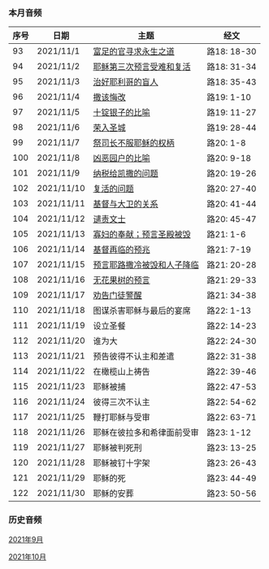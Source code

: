 
### 本月音频

|序号|日期|主题|经文|
|---|----|---|---|
|93|2021/11/1|[富足的官寻求永生之道](https://carmelbible.sgp1.digitaloceanspaces.com/202111/Luke93.mp3)|路18: 18-30|
|94|2021/11/2|[耶稣第三次预言受难和复活](https://carmelbible.sgp1.digitaloceanspaces.com/202111/Luke94.mp3)|路18: 31-34|
|95|2021/11/3|[治好耶利哥的盲人](https://carmelbible.sgp1.digitaloceanspaces.com/202111/Luke95.mp3)|路18: 35-43|
|96|2021/11/4|[撒该悔改](https://carmelbible.sgp1.digitaloceanspaces.com/202111/Luke96.mp3)|路19: 1-10|
|97|2021/11/5|[十锭银子的比喻](https://carmelbible.sgp1.digitaloceanspaces.com/202111/Luke97.mp3)|路19: 11-27|
|98|2021/11/6|[荣入圣城](https://carmelbible.sgp1.digitaloceanspaces.com/202111/Luke98.mp3)|路19: 28-44|
|99|2021/11/7|[祭司长不服耶稣的权柄](https://carmelbible.sgp1.digitaloceanspaces.com/202111/Luke99.mp3)|路20: 1-8|
|100|2021/11/8|[凶恶园户的比喻](https://carmelbible.sgp1.digitaloceanspaces.com/202111/Luke100.mp3)|路20: 9-18|
|101|2021/11/9|[纳税给凯撒的问题](https://carmelbible.sgp1.digitaloceanspaces.com/202111/Luke101.mp3)|路20: 19-26|
|102|2021/11/10|[复活的问题](https://carmelbible.sgp1.digitaloceanspaces.com/202111/Luke102.mp3)|路20: 27-40|
|103|2021/11/11|[基督与大卫的关系](https://carmelbible.sgp1.digitaloceanspaces.com/202111/Luke103.mp3)|路20: 41-44|
|104|2021/11/12|[谴责文士](https://carmelbible.sgp1.digitaloceanspaces.com/202111/Luke104.mp3)|路20: 45-47|
|105|2021/11/13|[寡妇的奉献；预言圣殿被毁](https://carmelbible.sgp1.digitaloceanspaces.com/202111/Luke105.mp3)|路21: 1-6|
|106|2021/11/14|[基督再临的预兆](https://carmelbible.sgp1.digitaloceanspaces.com/202111/Luke106.mp3)|路21: 7-19|
|107|2021/11/15|[预言耶路撒冷被毁和人子降临](https://carmelbible.sgp1.digitaloceanspaces.com/202111/Luke107.mp3)|路21: 20-28|
|108|2021/11/16|[无花果树的预言](https://carmelbible.sgp1.digitaloceanspaces.com/202111/Luke108.mp3)|路21: 29-33|
|109|2021/11/17|[劝告门徒警醒](https://carmelbible.sgp1.digitaloceanspaces.com/202111/Luke109.mp3)|路21: 34-38|
|110|2021/11/18|图谋杀害耶稣与最后的宴席|路22: 1-13|
|111|2021/11/19|设立圣餐|路22: 14-23|
|112|2021/11/20|谁为大|路22: 24-30|
|113|2021/11/21|预告彼得不认主和差遣|路22: 31-38|
|114|2021/11/22|在橄榄山上祷告|路22: 39-46|
|115|2021/11/23|耶稣被捕|路22: 47-53|
|116|2021/11/24|彼得三次不认主|路22: 54-62|
|117|2021/11/25|鞭打耶稣与受审|路22: 63-71|
|118|2021/11/26|耶稣在彼拉多和希律面前受审|路23: 1-12|
|119|2021/11/27|耶稣被判死刑|路23: 13-25|
|120|2021/11/28|耶稣被钉十字架|路23: 26-43|
|121|2021/11/29|耶稣的死|路23: 44-49|
|122|2021/11/30|耶稣的安葬|路23: 50-56|

### 历史音频

[2021年9月](202109)

[2021年10月](202110)
